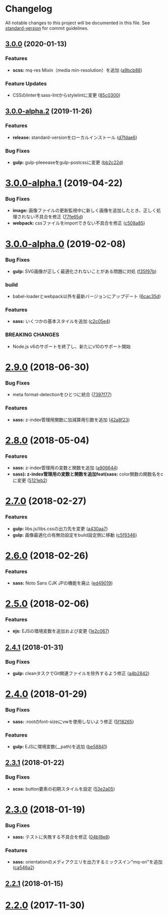 # Changelog

All notable changes to this project will be documented in this file. See [standard-version](https://github.com/conventional-changelog/standard-version) for commit guidelines.

## [3.0.0](https://github.com/iwbc/website-coding-kit/compare/3.0.0-alpha.2...3.0.0) (2020-01-13)


### Features

* **scss:** mq-res Mixin（media min-resolution）を追加 ([a9bcb88](https://github.com/iwbc/website-coding-kit/commit/a9bcb8860bb6b3fc191f075e9ad65c50a2a5e860))


### Feature Updates

* CSSのlinterをsass-lintからstylelintに変更 ([85c0300](https://github.com/iwbc/website-coding-kit/commit/85c0300660735c7cb99c73eab67c8b4bdef07a9f))

## [3.0.0-alpha.2](https://github.com/iwbc/website-coding-kit/compare/3.0.0-alpha.1...3.0.0-alpha.2) (2019-11-26)


### Features

* **release:** standard-versionをローカルインストール ([d7fdae6](https://github.com/iwbc/website-coding-kit/commit/d7fdae622cbdba694a9e104d55092bcc0393ec17))


### Bug Fixes

* **gulp:** gulp-pleeeaseをgulp-postcssに変更 ([bb2c22d](https://github.com/iwbc/website-coding-kit/commit/bb2c22d757fa2b8c7f61ab12482be4bb64d8d7b6))

<a name="3.0.0-alpha.1"></a>
# [3.0.0-alpha.1](https://github.com/iwbc/website-coding-kit/compare/3.0.0-alpha.0...3.0.0-alpha.1) (2019-04-22)


### Bug Fixes

* **image:** 画像ファイルの更新監視中に新しく画像を追加したとき、正しく処理されない不具合を修正 ([77fe65d](https://github.com/iwbc/website-coding-kit/commit/77fe65d))
* **webpack:** cssファイルをimportできない不具合を修正 ([c508a85](https://github.com/iwbc/website-coding-kit/commit/c508a85))



<a name="3.0.0-alpha.0"></a>
# [3.0.0-alpha.0](https://github.com/iwbc/website-coding-kit/compare/2.9.0...3.0.0-alpha.0) (2019-02-08)


### Bug Fixes

* **gulp:** SVG画像が正しく最適化されないことがある問題に対処 ([f35f97b](https://github.com/iwbc/website-coding-kit/commit/f35f97b))


### build

* babel-loaderとwebpack以外を最新バージョンにアップデート ([6cac35d](https://github.com/iwbc/website-coding-kit/commit/6cac35d))


### Features

* **sass:** いくつかの基本スタイルを追加 ([c2c05e4](https://github.com/iwbc/website-coding-kit/commit/c2c05e4))


### BREAKING CHANGES

* Node.js v6のサポートを終了し、新たにv10のサポート開始



<a name="2.9.0"></a>
# [2.9.0](https://github.com/iwbc/website-coding-kit/compare/2.8.0...2.9.0) (2018-06-30)


### Bug Fixes

* meta format-detectionをひとつに統合 ([7397f77](https://github.com/iwbc/website-coding-kit/commit/7397f77))


### Features

* **sass:** z-index管理用関数に加減算用引数を追加 ([42a8f23](https://github.com/iwbc/website-coding-kit/commit/42a8f23))



<a name="2.8.0"></a>
# [2.8.0](https://github.com/iwbc/website-coding-kit/compare/2.7.0...2.8.0) (2018-05-04)


### Features

* **sass:** z-index管理用の変数と関数を追加 ([a906644](https://github.com/iwbc/website-coding-kit/commit/a906644))
* **sass): z-index管理用の変数と関数を追加feat(sass:** color関数の関数名をcに変更 ([5121eb2](https://github.com/iwbc/website-coding-kit/commit/5121eb2))



<a name="2.7.0"></a>
# [2.7.0](https://github.com/iwbc/website-coding-kit/compare/2.6.0...2.7.0) (2018-02-27)


### Features

* **gulp:** libs.js/libs.cssの出力先を変更 ([a430aa7](https://github.com/iwbc/website-coding-kit/commit/a430aa7))
* **gulp:** 画像最適化の有無効設定をbuild設定側に移動 ([c5f9346](https://github.com/iwbc/website-coding-kit/commit/c5f9346))



<a name="2.6.0"></a>
# [2.6.0](https://github.com/iwbc/website-coding-kit/compare/2.5.0...2.6.0) (2018-02-26)


### Features

* **sass:** Noto Sans CJK JPの機能を廃止 ([ed49019](https://github.com/iwbc/website-coding-kit/commit/ed49019))



<a name="2.5.0"></a>
# [2.5.0](https://github.com/iwbc/website-coding-kit/compare/2.4.1...2.5.0) (2018-02-06)


### Features

* **ejs:** EJSの環境変数を追加および変更 ([1e2c067](https://github.com/iwbc/website-coding-kit/commit/1e2c067))



<a name="2.4.1"></a>
## [2.4.1](https://github.com/iwbc/website-coding-kit/compare/2.4.0...2.4.1) (2018-01-31)


### Bug Fixes

* **gulp:** cleanタスクでGit関連ファイルを除外するよう修正 ([a4b2842](https://github.com/iwbc/website-coding-kit/commit/a4b2842))



<a name="2.4.0"></a>
# [2.4.0](https://github.com/iwbc/website-coding-kit/compare/2.3.1...2.4.0) (2018-01-29)


### Bug Fixes

* **sass:** :rootのfont-sizeにvwを使用しないよう修正 ([5f18265](https://github.com/iwbc/website-coding-kit/commit/5f18265))


### Features

* **gulp:** EJSに環境変数(__path)を追加 ([be58841](https://github.com/iwbc/website-coding-kit/commit/be58841))



<a name="2.3.1"></a>
## [2.3.1](https://github.com/iwbc/website-coding-kit/compare/2.3.0...2.3.1) (2018-01-22)


### Bug Fixes

* **scss:** button要素の初期スタイルを設定 ([53e2a05](https://github.com/iwbc/website-coding-kit/commit/53e2a05))



<a name="2.3.0"></a>
# [2.3.0](https://github.com/iwbc/website-coding-kit/compare/2.2.1...2.3.0) (2018-01-19)


### Bug Fixes

* **sass:** テストに失敗する不具合を修正 ([04b18e8](https://github.com/iwbc/website-coding-kit/commit/04b18e8))


### Features

* **sass:** orientationのメディアクエリを出力するミックスイン"mq-ori"を追加 ([ca546a2](https://github.com/iwbc/website-coding-kit/commit/ca546a2))



<a name="2.2.1"></a>
## [2.2.1](https://github.com/iwbc/website-coding-kit/compare/2.2.0...2.2.1) (2018-01-15)



<a name="2.2.0"></a>
# [2.2.0](https://github.com/iwbc/website-coding-kit/compare/2.1.0...2.2.0) (2017-11-30)
